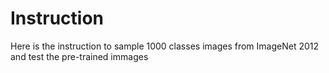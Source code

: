 # Instruction

Here is the instruction to sample 1000 classes images from ImageNet 2012 and test the pre-trained immages

